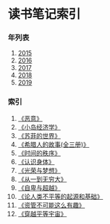 读书笔记索引
====================

### 年列表
1. [2015](2015/README2015.md)
2. [2016](2016/README2016.md)
3. [2017](2017/README2017.md)
4. [2018](2018/README2018.md)
5. [2019](2019/README2019.md)


### 索引
1. [《恶意》](rn2020_001.md)
2. [《小岛经济学》](rn2020_002.md)
3. [《苏菲的世界》](rn2020_003.md)
4. [《希腊人的故事(全三册)》](rn2020_004.md)
5. [《时间的秩序》](rn2020_005.md)
6. [《认识身体》](rn2020_006.md)
7. [《光荣与梦想》](rn2020_007.md)
8. [《从一到无穷大》](rn2020_008.md)
9. [《自卑与超越》](rn2020_009.md)
10. [《论人类不平等的起源和基础》](rn2020_010.md)
11. [《资管不可能这么有趣》](rn2020_011.md)
12. [《穿越平等宇宙》](rn2020_012.md)



